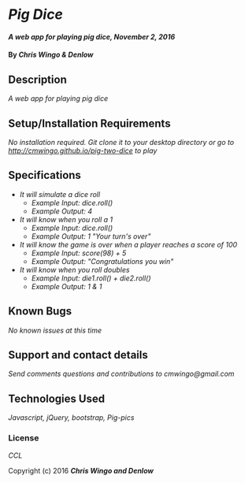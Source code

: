 # _Pig Dice_

#### _A web app for playing pig dice, November 2, 2016_

#### By _Chris Wingo & Denlow_

## Description

_A web app for playing pig dice_

## Setup/Installation Requirements

_No installation required. Git clone it to your desktop directory or go to http://cmwingo.github.io/pig-two-dice to play_

## Specifications

* _It will simulate a dice roll_
  * _Example Input: dice.roll()_
  * _Example Output: 4_
* _It will know when you roll a 1_
  * _Example Input: dice.roll()_
  * _Example Output: 1 "Your turn's over"_
* _It will know the game is over when a player reaches a score of 100_
  * _Example Input: score(98) + 5_
  * _Example Output: "Congratulations you win"_
* _It will know when you roll doubles_
  * _Example Input: die1.roll() + die2.roll()_
  * _Example Output: 1 & 1_

## Known Bugs

_No known issues at this time_

## Support and contact details

_Send comments questions and contributions to cmwingo@gmail.com_

## Technologies Used

_Javascript, jQuery, bootstrap, Pig-pics_

### License

*CCL*

Copyright (c) 2016 **_Chris Wingo and Denlow_**
